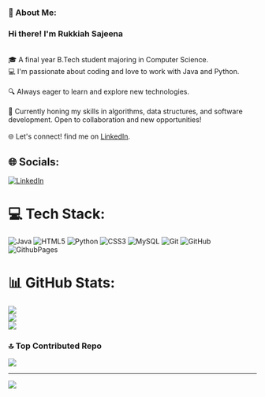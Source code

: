 ### 💫 About Me:
 ### Hi there! I'm Rukkiah Sajeena
 <br>🎓 A final year B.Tech student majoring in Computer Science.
 <br>💻 I'm passionate about coding and love to work with Java and Python.</br>
 <br>🔍 Always eager to learn and explore new technologies.</br>
 <br>🌟 Currently honing my skills in algorithms, data structures, and software development. Open to collaboration and new opportunities!</br>
 <br>🌐 Let's connect! find me on [LinkedIn](https://www.linkedin.com/in/rukkiah-sajeena-m-88b2a7268/).</br>


## 🌐 Socials:
[![LinkedIn](https://img.shields.io/badge/LinkedIn-%230077B5.svg?logo=linkedin&logoColor=white)](https://www.linkedin.com/in/rukkiah-sajeena-m-88b2a7268/) 

# 💻 Tech Stack:
![Java](https://img.shields.io/badge/java-%23ED8B00.svg?style=for-the-badge&logo=openjdk&logoColor=white) ![HTML5](https://img.shields.io/badge/html5-%23E34F26.svg?style=for-the-badge&logo=html5&logoColor=white) ![Python](https://img.shields.io/badge/python-3670A0?style=for-the-badge&logo=python&logoColor=ffdd54) ![CSS3](https://img.shields.io/badge/css3-%231572B6.svg?style=for-the-badge&logo=css3&logoColor=white) ![MySQL](https://img.shields.io/badge/mysql-4479A1.svg?style=for-the-badge&logo=mysql&logoColor=white) ![Git](https://img.shields.io/badge/git-%23F05033.svg?style=for-the-badge&logo=git&logoColor=white) ![GitHub](https://img.shields.io/badge/github-%23121011.svg?style=for-the-badge&logo=github&logoColor=white) ![GithubPages](https://img.shields.io/badge/github%20pages-121013?style=for-the-badge&logo=github&logoColor=white)
# 📊 GitHub Stats:
![](https://github-readme-stats.vercel.app/api?username=sajeena3012&theme=dark&hide_border=false&include_all_commits=true&count_private=true)<br/>
![](https://github-readme-streak-stats.herokuapp.com/?user=sajeena3012&theme=dark&hide_border=false)<br/>
![](https://github-readme-stats.vercel.app/api/top-langs/?username=sajeena3012&theme=dark&hide_border=false&include_all_commits=true&count_private=true&layout=compact)

### 🔝 Top Contributed Repo
![](https://github-contributor-stats.vercel.app/api?username=sajeena3012&limit=5&theme=dark&combine_all_yearly_contributions=true)

---
[![](https://visitcount.itsvg.in/api?id=sajeena3012&icon=7&color=12)](https://visitcount.itsvg.in)

<!-- Proudly created with GPRM ( https://gprm.itsvg.in ) -->
